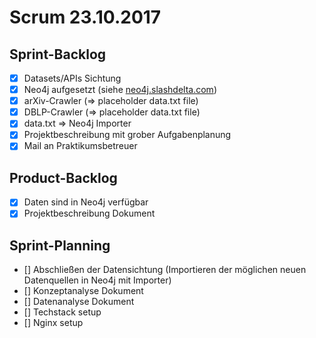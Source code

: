# Scrum 23.10.2017

## Sprint-Backlog

- [x] Datasets/APIs Sichtung
- [x] Neo4j aufgesetzt (siehe [neo4j.slashdelta.com](neo4j.slashdelta.com))
- [x] arXiv-Crawler (=> placeholder data.txt file)
- [x] DBLP-Crawler (=> placeholder data.txt file)
- [x] data.txt => Neo4j Importer
- [x] Projektbeschreibung mit grober Aufgabenplanung
- [x] Mail an Praktikumsbetreuer

## Product-Backlog

- [x] Daten sind in Neo4j verfügbar
- [x] Projektbeschreibung Dokument

## Sprint-Planning

- [] Abschließen der Datensichtung (Importieren der möglichen neuen Datenquellen in Neo4j mit Importer)
- [] Konzeptanalyse Dokument
- [] Datenanalyse Dokument 
- [] Techstack setup
- [] Nginx setup